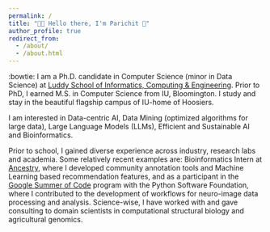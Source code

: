 ```yaml
---
permalink: /
title: "👋🏻 Hello there, I'm Parichit 🙂"
author_profile: true
redirect_from: 
  - /about/
  - /about.html
---
```


:bowtie: I am a Ph.D. candidate in Computer Science (minor in Data Science) at [Luddy School of Informatics, Computing & Engineering](https://luddy.indiana.edu/index.html). Prior to PhD, I earned M.S. in Computer Science from IU, Bloomington. I study and stay in the beautiful flagship campus of IU-home of Hoosiers. 

I am interested in Data-centric AI, Data Mining (optimized algorithms for large data), Large Language Models (LLMs), Efficient and Sustainable AI and Bioinformatics.

Prior to school, I gained diverse experience across industry, research labs and academia. Some relatively recent examples are: Bioinformatics Intern at [Ancestry](https://www.ancestry.com/corporate), where I developed community annotation tools and Machine Learning based recommendation features, and as a participant in the [Google Summer of Code](https://summerofcode.withgoogle.com/) program with the Python Software Foundation, where I contributed to the development of workflows for neuro-image data processing and analysis. Science-wise, I have worked with and gave consulting to domain scientists in computational structural biology and agricultural genomics.
